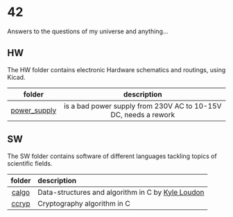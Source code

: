 # 42

Answers to the questions of my universe and anything...

## HW

The HW folder contains electronic Hardware schematics and routings, using Kicad.

| folder                             | description                                                     |
|:----------------------------------:|:---------------------------------------------------------------:|
| [power_supply](./HW/power_supply/) | is a bad power supply from 230V AC to 10-15V DC, needs a rework |

## SW 

The SW folder contains software of different languages tackling topics of scientific fields.

| folder                 | description    |
|:----------------------:|:---------------|
| [calgo](./SW/calgo/)   | Data-structures and algorithm in C by [Kyle Loudon](https://everythingcomputerscience.com/books/Mastering-Algorithms-with-C-Loudon.pdf) |
| [ccryp](./SW/ccryp/)   | Cryptography algorithm in C |
